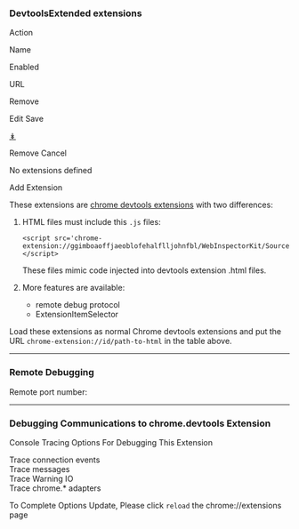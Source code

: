 ### DevtoolsExtended extensions

Action

Name

Enabled

URL

Remove

<span class="edit">Edit</span> <span class="save">Save</span>

<a href="" class="extensionInfo-downloadURL" title="Hint for finding this extension; right click open in new window">↡</a>

<span class="remove">Remove</span> <span class="cancel">Cancel</span>

No extensions defined

Add Extension

These extensions are [chrome devtools extensions](http://developer.chrome.com/extensions/devtools.html) with two differences:

1.  HTML files must include this `.js` files:

        <script src='chrome-extension://ggimboaoffjaeoblofehalflljohnfbl/WebInspectorKit/Source/devtools/front_end/devtools_extension_api.js'></script>

    These files mimic code injected into devtools extension .html files.

2.  More features are available:
    -   remote debug protocol
    -   ExtensionItemSelector

Load these extensions as normal Chrome devtools extensions and put the URL `chrome-extension://id/path-to-html` in the table above.

------------------------------------------------------------------------

### Remote Debugging

Remote port number:

------------------------------------------------------------------------

### Debugging Communications to chrome.devtools Extension

  

Console Tracing Options For Debugging This Extension

Trace connection events  
Trace messages  
Trace Warning IO  
Trace chrome.\* adapters  

  

<span id="warnReload" class="hidden warning">To Complete Options Update, Please click `reload` the chrome://extensions page</span>
